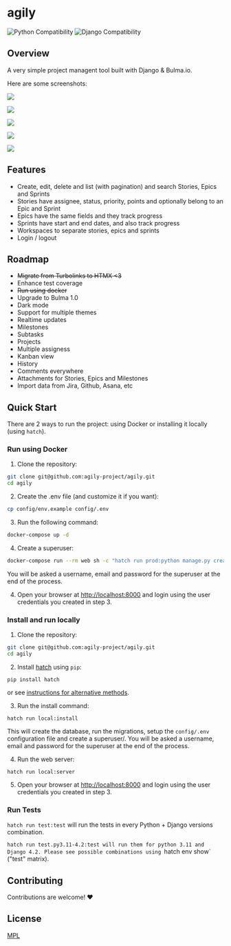 # agily

![Python Compatibility](https://img.shields.io/badge/python-3.9%20%7C%203.10%20%7C%203.11%20%7C%203.12-blue.svg) ![Django Compatibility](https://img.shields.io/badge/django-4.0%20%7C%204.1%20%7C%204.2%20%7C%205.0-green.svg)

## Overview

A very simple project managent tool built with Django & Bulma.io.

Here are some screenshots:

![](https://github.com/matagus/agily/raw/main/agily/static/screenshots/stories-1.png)

![](https://github.com/matagus/agily/raw/main/agily/static/screenshots/stories-2.png)

![](https://github.com/matagus/agily/raw/main/agily/static/screenshots/stories-4.png)

![](https://github.com/matagus/agily/raw/main/agily/static/screenshots/epics-1.png)

![](https://github.com/matagus/agily/raw/main/agily/static/screenshots/sprints-1.png)


## Features

- Create, edit, delete and list (with pagination) and search Stories, Epics and Sprints
- Stories have assignee, status, priority, points and optionally belong to an Epic and Sprint
- Epics have the same fields and they track progress
- Sprints have start and end dates, and also track progress
- Workspaces to separate stories, epics and sprints
- Login / logout


## Roadmap

- ~~Migrate from Turbolinks to HTMX <3~~
- Enhance test coverage
- ~~Run using docker~~
- Upgrade to Bulma 1.0
- Dark mode
- Support for multiple themes
- Realtime updates
- Milestones
- Subtasks
- Projects
- Multiple assigness
- Kanban view
- History
- Comments everywhere
- Attachments for Stories, Epics and Milestones
- Import data from Jira, Github, Asana, etc


## Quick Start

There are 2 ways to run the project: using Docker or installing it locally (using `hatch`).

### Run using Docker

1. Clone the repository:

```bash
git clone git@github.com:agily-project/agily.git
cd agily
```

2. Create the .env file (and customize it if you want):
```bash
cp config/env.example config/.env
```

3. Run the following command:

```bash
docker-compose up -d
```

4. Create a superuser:

```bash
docker-compose run --rm web sh -c "hatch run prod:python manage.py createsuperuser"
```

You will be asked a username, email and password for the superuser at the end of the process.

4. Open your browser at [http://localhost:8000](http://localhost:8000) and login using the user credentials you created
in step 3.


### Install and run locally

1. Clone the repository:

```bash
git clone git@github.com:agily-project/agily.git
cd agily
```

2. Install [hatch](https://hatch.pypa.io/latest/) using `pip`:

```
pip install hatch
```

or see [instructions for alternative methods](https://hatch.pypa.io/latest/install/).

3. Run the install command:

```
hatch run local:install
```

This will create the database, run the migrations, setup the `config/.env` configuration file and create a superuser/.
You will be asked a username, email and password for the superuser at the end of the process.

4. Run the web server:

```
hatch run local:server
```

5. Open your browser at [http://localhost:8000](http://localhost:8000) and login using the user credentials you created in step 3.


### Run Tests

`hatch run test:test` will run the tests in every Python + Django versions combination.

`hatch run test.py3.11-4.2:test will run them for python 3.11 and Django 4.2. Please see possible combinations using
`hatch env show` ("test" matrix).


## Contributing

Contributions are welcome! ❤️


## License

[MPL](https://www.mozilla.org/en-US/MPL/)
